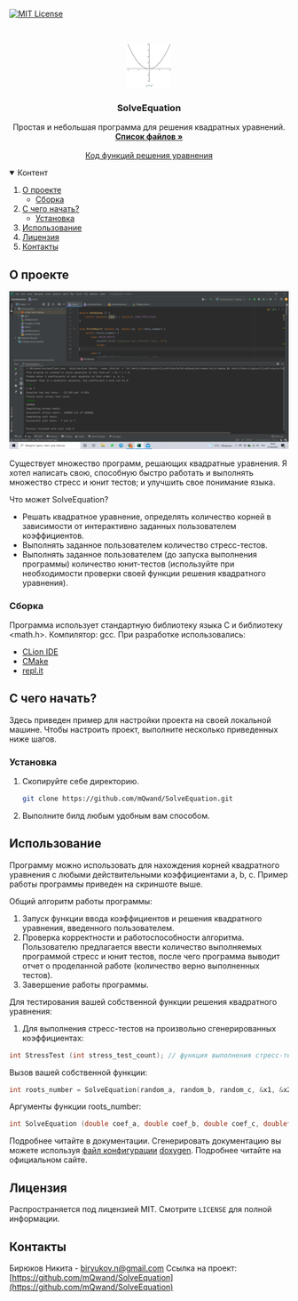 [![MIT License][license-shield]][license-url]



<br />
<p align="center">
  <a href="https://github.com/mQwand/SolveEquation/">
    <img src="images/logo.gif" alt="Logo" width="80" height="80">
  </a>

  <h3 align="center">SolveEquation</h3>

  <p align="center">
    Простая и небольшая программа для решения квадратных уравнений.
    <br />
    <a href="https://github.com/mQwand/SolveEquation"><strong>Список файлов »</strong></a>
    <br />
    <br />
    <a href="https://github.com/mQwand/SolveEquation/blob/main/solvefunctions.c">Код функций решения уравнения </a>
  </p>
</p>



<details open="open">
  <summary>Контент </summary>
  <ol>
    <li>
      <a href="#о_проекте">О проекте</a>
      <ul>
        <li><a href="#сборка">Сборка</a></li>
      </ul>
    </li>
    <li>
      <a href="#с_чего_начать?">С чего начать?</a>
      <ul>
        <li><a href="#установка">Установка</a></li>
      </ul>
    </li>
    <li><a href="#использование">Использование</a></li>
    <li><a href="#лиценция">Лицензия</a></li>
    <li><a href="#контакты">Контакты</a></li>
  </ol>
</details>



## О проекте

[![Product Name Screen Shot][product-screenshot]](https://example.com)

Существует множество программ, решающих квадратные уравнения. Я хотел написать свою, способную быстро работать и выполнять множество стресс и юнит тестов; и улучшить свое понимание языка.

Что может SolveEquation?
* Решать квадратное уравнение, определять количество корней в зависимости от интерактивно заданных пользователем коэффициентов.
* Выполнять заданное пользователем количество стресс-тестов.
* Выполнять заданное пользователем (до запуска выполнения программы) количество юнит-тестов (используйте при необходимости проверки своей функции решения квадратного уравнения).

### Сборка

Программа использует стандартную библиотеку языка C и библиотеку <math.h>. Компилятор: gcc. При разработке использовались:
* [CLion IDE](https://www.jetbrains.com/ru-ru/clion/)
* [CMake](https://cmake.org/)
* [repl.it](https://repl.it)



## С чего начать?

Здесь приведен пример для настройки проекта на своей локальной машине.
Чтобы настроить проект, выполните несколько приведенных ниже шагов.

### Установка

1. Скопируйте себе директорию.
   ```sh
   git clone https://github.com/mQwand/SolveEquation.git
   ```
2. Выполните билд любым удобным вам способом.



## Использование

Программу можно использовать для нахождения корней квадратного уравнения с любыми действительными коэффициентами a, b, c. 
Пример работы программы приведен на скриншоте выше.

Общий алгоритм работы программы:
1) Запуск функции ввода коэффициентов и решения квадратного уравнения, введенного пользователем.
2) Проверка корректности и работоспособности алгоритма. Пользователю предлагается ввести количество выполняемых программой стресс и юнит тестов, после чего программа выводит отчет о проделанной работе (количество верно выполненных тестов).
3) Завершение работы программы.

Для тестирования вашей собственной функции решения квадратного уравнения:
1) Для выполнения стресс-тестов на произвольно сгенерированных коэффициентах:
  ``` c
  int StressTest (int stress_test_count); // функция выполнения стресс-тестов.
  ```
  Вызов вашей собственной функции:
  ``` c
  int roots_number = SolveEquation(random_a, random_b, random_c, &x1, &x2); // замените вызов функции SolveEquation на свою функцию решения уравнения.
  ```
  Аргументы функции roots_number:
  ``` c
  int SolveEquation (double coef_a, double coef_b, double coef_c, double* x1, double* x2);
  ```
  
Подробнее читайте в документации. Сгенерировать документацию вы можете используя [файл конфигурации](https://github.com/mQwand/SolveEquation/blob/main/Doxygen_config) [doxygen](doxygen.nl). Подробнее читайте на официальном сайте.

## Лицензия

Распространяется под лицензией MIT. Смотрите `LICENSE` для полной информации.


## Контакты

Бирюков Никита - biryukov.n@gmail.com
Ссылка на проект: [https://github.com/mQwand/SolveEquation](https://github.com/mQwand/SolveEquation)



[license-url]: https://github.com/othneildrew/https://github.com/mQwand/SolveEquation/blob/main/LICENSE.txt
[license-shield]: https://img.shields.io/github/license/othneildrew/Best-README-Template.svg?style=for-the-badge

[product-screenshot]: images/2021-09-07.png

